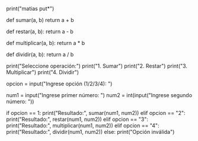 print("matias put*")


def sumar(a, b)
    return a + b

def restar(a, b):
    return a - b

def multiplicar(a, b):
    return a * b

def dividir(a, b):
    return a / b

print("Seleccione operación:")
print("1. Sumar")
print("2. Restar")
print("3. Multiplicar")
print("4. Dividir")

opcion = input("Ingrese opción (1/2/3/4): ")

num1 = input("Ingrese primer número: ")
num2 = int(input("Ingrese segundo número: "))

if opcion == 1:
    print("Resultado:", sumar(num1, num2))
elif opcion == "2":
    print("Resultado:", restar(num1, num2))
elif opcion == "3":
    print("Resultado:", multiplicar(num1, num2))
elif opcion == "4":
    print("Resultado:", dividir(num1, num2))
else:
    print("Opción inválida")
